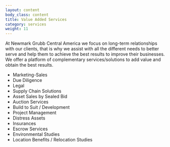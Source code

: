 ```yaml
---
layout: content
body_class: content
title: Value Added Services
category: services
weight: 11
---
```

At Newmark Grubb Central America we focus on long-term relationships with our clients, that is why we assist with all the different needs to better serve and help them to achieve the best results to improve their businesses. We offer a platform of complementary services/solutions to add value and obtain the best results.

- Marketing-Sales
- Due Diligence
- Legal
- Supply Chain Solutions
- Asset Sales by Sealed Bid
- Auction Services
- Build to Suit / Development
- Project Management
- Distress Assets
- Insurances
- Escrow Services
- Environmental Studies
- Location Benefits / Relocation Studies
